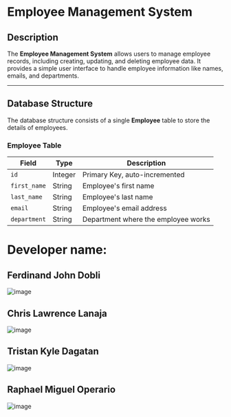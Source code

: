 # Employee Management System

## Description

The **Employee Management System** allows users to manage employee records, including creating, updating, and deleting employee data. It provides a simple user interface to handle employee information like names, emails, and departments.

---

## Database Structure

The database structure consists of a single **Employee** table to store the details of employees.

### **Employee Table**

| Field        | Type        | Description                             |
|--------------|-------------|-----------------------------------------|
| `id`         | Integer     | Primary Key, auto-incremented          |
| `first_name` | String      | Employee's first name                  |
| `last_name`  | String      | Employee's last name                   |
| `email`      | String      | Employee's email address               |
| `department` | String      | Department where the employee works    |


# Developer name:
## Ferdinand John Dobli
![image](https://github.com/user-attachments/assets/89f33bc9-2d6f-4686-9a94-88e84c914c78)

## Chris Lawrence Lanaja
![image](https://github.com/user-attachments/assets/08811b57-790d-4faf-a40b-1981abb60f29)

## Tristan Kyle Dagatan
![image](https://github.com/user-attachments/assets/885970c1-2311-4a10-9f10-d7c5336deb02)

## Raphael Miguel Operario
![image](https://github.com/user-attachments/assets/74bba440-4d34-4ced-bc36-063a99f419ab)
